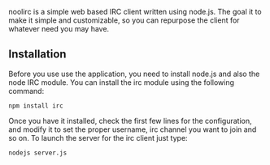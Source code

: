 noolirc is a simple web based IRC client written using node.js. The goal it to make it simple and customizable, so you can repurpose the client for whatever need you may have.

## Installation
Before you use use the application, you need to install node.js and also the node IRC module. You can install the irc module using the following command:

```
npm install irc
```

Once you have it installed, check the first few lines for the configuration, and modify it to set the proper username, irc channel you want to join and so on. To launch the server for the irc client just type:

```
nodejs server.js
```
